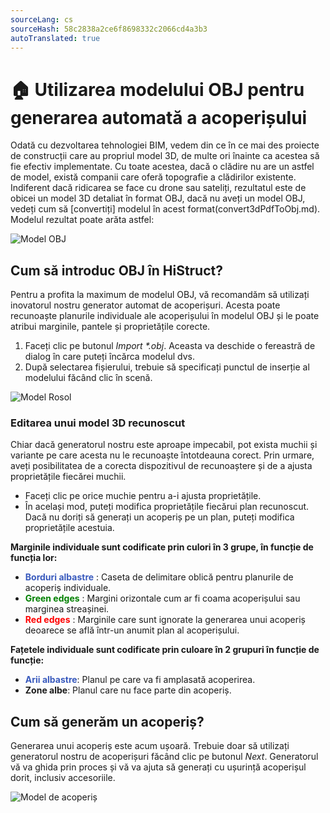 ```yaml
---
sourceLang: cs
sourceHash: 58c2838a2ce6f8698332c2066cd4a3b3
autoTranslated: true
---
```


# 🏠 Utilizarea modelului OBJ pentru generarea automată a acoperișului
Odată cu dezvoltarea tehnologiei BIM, vedem din ce în ce mai des proiecte de construcții care au propriul model 3D, de multe ori înainte ca acestea să fie efectiv implementate. Cu toate acestea, dacă o clădire nu are un astfel de model, există companii care oferă topografie a clădirilor existente. Indiferent dacă ridicarea se face cu drone sau sateliți, rezultatul este de obicei un model 3D detaliat în format OBJ, dacă nu aveți un model OBJ, vedeți cum să [convertiți] modelul în acest format(convert3dPdfToObj.md). Modelul rezultat poate arăta astfel:

![Model OBJ](img/objModelBase.png)

## Cum să introduc OBJ în HiStruct?

Pentru a profita la maximum de modelul OBJ, vă recomandăm să utilizați inovatorul nostru generator automat de acoperișuri. Acesta poate recunoaște planurile individuale ale acoperișului în modelul OBJ și le poate atribui marginile, pantele și proprietățile corecte.

1. Faceți clic pe butonul *Import \*.obj*. Aceasta va deschide o fereastră de dialog în care puteți încărca modelul dvs.
2. După selectarea fișierului, trebuie să specificați punctul de inserție al modelului făcând clic în scenă.

![Model Rosol](img/rosolModelObj.png)

### Editarea unui model 3D recunoscut

Chiar dacă generatorul nostru este aproape impecabil, pot exista muchii și variante pe care acesta nu le recunoaște întotdeauna corect. Prin urmare, aveți posibilitatea de a corecta dispozitivul de recunoaștere și de a ajusta proprietățile fiecărei muchii.

- Faceți clic pe orice muchie pentru a-i ajusta proprietățile.
- În același mod, puteți modifica proprietățile fiecărui plan recunoscut. Dacă nu doriți să generați un acoperiș pe un plan, puteți modifica proprietățile acestuia.

**Marginile individuale sunt codificate prin culori în 3 grupe, în funcție de funcția lor:**

- <span style="color: #395abd;">**Borduri albastre**</span> : Caseta de delimitare oblică pentru planurile de acoperiș individuale.
- <span style="color: green;">**Green edges**</span> : Margini orizontale cum ar fi coama acoperișului sau marginea streașinei.
- <span style="color: red;">**Red edges**</span> : Marginile care sunt ignorate la generarea unui acoperiș deoarece se află într-un anumit plan al acoperișului.

**Fațetele individuale sunt codificate prin culoare în 2 grupuri în funcție de funcție:**

- <span style="color: #395abd;">**Arii albastre**</span>: Planul pe care va fi amplasată acoperirea.
- **Zone albe**: Planul care nu face parte din acoperiș.

## Cum să generăm un acoperiș?

Generarea unui acoperiș este acum ușoară. Trebuie doar să utilizați generatorul nostru de acoperișuri făcând clic pe butonul *Next*. Generatorul vă va ghida prin proces și vă va ajuta să generați cu ușurință acoperișul dorit, inclusiv accesoriile.

![Model de acoperiș](img/roofModelObj.png)